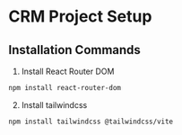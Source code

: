 # CRM Project Setup

## Installation Commands

1. Install React Router DOM  
```bash
npm install react-router-dom
```

2. Install tailwindcss
```bash
npm install tailwindcss @tailwindcss/vite
```

